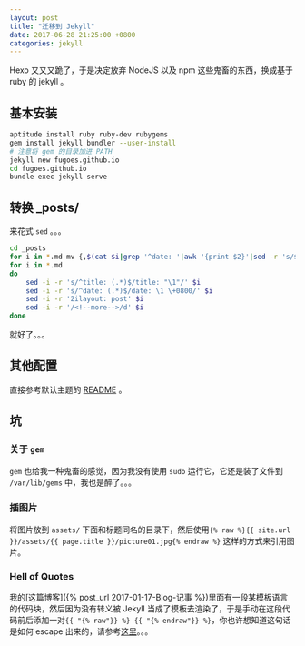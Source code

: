 ```yaml
---
layout: post
title: "迁移到 Jekyll"
date: 2017-06-28 21:25:00 +0800
categories: jekyll
---
```


Hexo 又又又跪了，于是决定放弃 NodeJS 以及 npm 这些鬼畜的东西，换成基于 ruby 的 jekyll 。

## 基本安装

```bash
aptitude install ruby ruby-dev rubygems
gem install jekyll bundler --user-install
# 注意将 gem 的目录加进 PATH
jekyll new fugoes.github.io
cd fugoes.github.io
bundle exec jekyll serve
```

## 转换 _posts/

来花式 `sed` 。。。

```bash
cd _posts
for i in *.md mv {,$(cat $i|grep '^date: '|awk '{print $2}'|sed -r 's/$/-/')}$i
for i in *.md
do
	sed -i -r 's/^title: (.*)$/title: "\1"/' $i
	sed -i -r 's/^date: (.*)$/date: \1 \+0800/' $i
	sed -i -r '2ilayout: post' $i
	sed -i -r '/<!--more-->/d' $i
done
```

就好了。。。

## 其他配置

直接参考默认主题的 [README](https://github.com/jekyll/minima) 。

## 坑
### 关于 `gem`
`gem` 也给我一种鬼畜的感觉，因为我没有使用 `sudo` 运行它，它还是装了文件到 `/var/lib/gems` 中，我也是醉了。。。

### 插图片
将图片放到 `assets/` 下面和标题同名的目录下，然后使用`{% raw %}{{ site.url }}/assets/{{ page.title }}/picture01.jpg{% endraw %}` 这样的方式来引用图片。

### Hell of Quotes
我的[这篇博客]({% post_url 2017-01-17-Blog-记事 %})里面有一段某模板语言的代码块，然后因为没有转义被 Jekyll 当成了模板去渲染了，于是手动在这段代码前后添加一对`{{ "{% raw"}} %} {{ "{% endraw"}} %}`，你也许想知道这句话是如何 escape 出来的，请参考[这里](https://stackoverflow.com/questions/3426182/how-to-escape-liquid-template-tags)。。。
